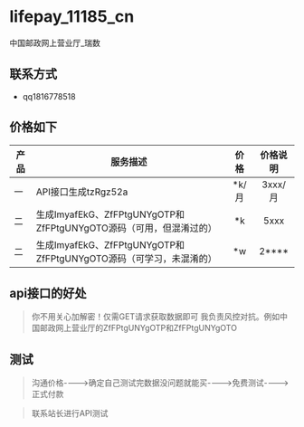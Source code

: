 # lifepay_11185_cn
中国邮政网上营业厅_瑞数

## 联系方式
- qq1816778518

## 价格如下

| 产品 | 服务描述                      | 价格           | 价格说明           |
| -----| ------------------------- |:-------------:|:-------------:| 
| 一 | API接口生成tzRgz52a | *k/月 | 3xxx/月|
| 二 | 生成ImyafEkG、ZfFPtgUNYgOTP和ZfFPtgUNYgOTO源码（可用，但混淆过的）  | *k | 5xxx|
| 二 | 生成ImyafEkG、ZfFPtgUNYgOTP和ZfFPtgUNYgOTO源码（可学习，未混淆的）  | *w | 2****|

## api接口的好处
> 你不用关心加解密！仅需GET请求获取数据即可
> 我负责风控对抗。例如中国邮政网上营业厅的ZfFPtgUNYgOTP和ZfFPtgUNYgOTO

## 测试
>沟通价格---->确定自己测试完数据没问题就能买---->免费测试---->正式付款

>联系站长进行API测试
